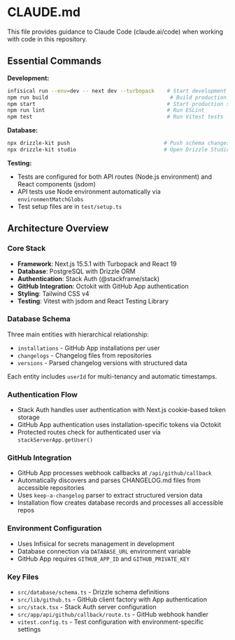 # CLAUDE.md

This file provides guidance to Claude Code (claude.ai/code) when working with code in this repository.

## Essential Commands

**Development:**
```bash
infisical run --env=dev -- next dev --turbopack    # Start development server with Infisical secrets
npm run build                                       # Build production app with Turbopack
npm start                                          # Start production server
npm run lint                                       # Run ESLint
npm test                                           # Run Vitest tests
```

**Database:**
```bash
npx drizzle-kit push                              # Push schema changes to database
npx drizzle-kit studio                            # Open Drizzle Studio for database inspection
```

**Testing:**
- Tests are configured for both API routes (Node.js environment) and React components (jsdom)
- API tests use Node environment automatically via `environmentMatchGlobs`
- Test setup files are in `test/setup.ts`

## Architecture Overview

### Core Stack
- **Framework**: Next.js 15.5.1 with Turbopack and React 19
- **Database**: PostgreSQL with Drizzle ORM
- **Authentication**: Stack Auth (@stackframe/stack)
- **GitHub Integration**: Octokit with GitHub App authentication
- **Styling**: Tailwind CSS v4
- **Testing**: Vitest with jsdom and React Testing Library

### Database Schema
Three main entities with hierarchical relationship:
- `installations` - GitHub App installations per user
- `changelogs` - Changelog files from repositories
- `versions` - Parsed changelog versions with structured data

Each entity includes `userId` for multi-tenancy and automatic timestamps.

### Authentication Flow
- Stack Auth handles user authentication with Next.js cookie-based token storage
- GitHub App authentication uses installation-specific tokens via Octokit
- Protected routes check for authenticated user via `stackServerApp.getUser()`

### GitHub Integration
- GitHub App processes webhook callbacks at `/api/github/callback`
- Automatically discovers and parses CHANGELOG.md files from accessible repositories
- Uses `keep-a-changelog` parser to extract structured version data
- Installation flow creates database records and processes all accessible repos

### Environment Configuration
- Uses Infisical for secrets management in development
- Database connection via `DATABASE_URL` environment variable
- GitHub App requires `GITHUB_APP_ID` and `GITHUB_PRIVATE_KEY`

### Key Files
- `src/database/schema.ts` - Drizzle schema definitions
- `src/lib/github.ts` - GitHub client factory with App authentication
- `src/stack.tsx` - Stack Auth server configuration
- `src/app/api/github/callback/route.ts` - GitHub webhook handler
- `vitest.config.ts` - Test configuration with environment-specific settings